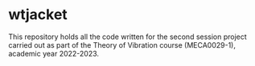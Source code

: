# wtjacket
This repository holds all the code written for the second session project
carried out as part of the Theory of Vibration course (MECA0029-1), academic
year 2022-2023.
